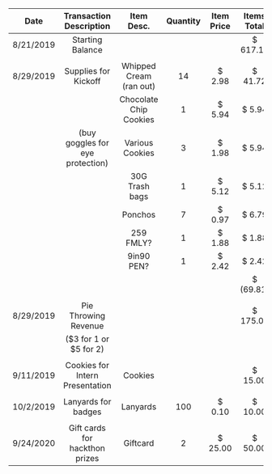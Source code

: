 |    Date   |      Transaction Description     |        Item Desc.       | Quantity |       Item Price       |       Items Total      |      Running Total     |
|:---------:|:--------------------------------:|:-----------------------:|:--------:|:----------------------:|:----------------------:|:----------------------:|
| 8/21/2019 |         Starting Balance         |                         |          |                        |   $           617.13   |  $             617.13  |
|           |                                  |                         |          |                        |                        |                        |
| 8/29/2019 |       Supplies for Kickoff       | Whipped Cream (ran out) |    14    |  $               2.98  |  $             41.72   |                        |
|           |                                  |  Chocolate Chip Cookies |     1    |  $               5.94  |  $               5.94  |                        |
|           | (buy goggles for eye protection) |     Various Cookies     |     3    |  $               1.98  |  $               5.94  |                        |
|           |                                  |      30G Trash bags     |     1    |  $               5.12  |  $               5.12  |                        |
|           |                                  |         Ponchos         |     7    |  $               0.97  |  $               6.79  |                        |
|           |                                  |        259 FMLY?        |     1    |  $               1.88  |  $               1.88  |                        |
|           |                                  |        9in90 PEN?       |     1    |  $               2.42  |  $               2.42  |                        |
|           |                                  |                         |          |                        |  $           (69.81)   |   $           547.32   |
|           |                                  |                         |          |                        |                        |                        |
| 8/29/2019 |       Pie Throwing Revenue       |                         |          |                        |  $           175.00    |   $           722.32   |
|           |      ($3 for 1 or $5 for 2)      |                         |          |                        |                        |                        |
|           |                                  |                         |          |                        |                        |                        |
| 9/11/2019 |  Cookies for Intern Presentation |         Cookies         |          |                        |  $             15.00   |   $           707.32   |
|           |                                  |                         |          |                        |                        |                        |
| 10/2/2019 |        Lanyards for badges       |         Lanyards        |    100   |  $               0.10  |  $             10.00   |  $           697.32    |
|           |                                  |                         |          |                        |                        |                        |
| 9/24/2020 | Gift cards for hackthon prizes   |      Giftcard           |    2     |  $               25.00 |  $             50.00   |  $           647.32    |     
